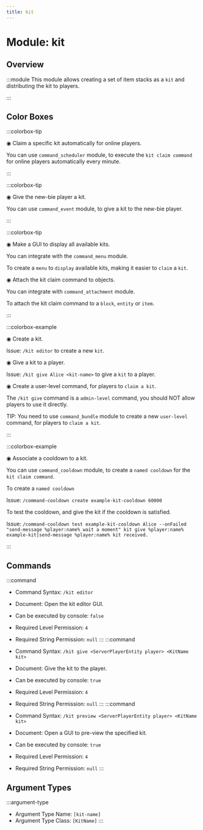 ```yaml
---
title: kit
---
```



# Module: kit

## Overview
:::module
  This module allows creating a set of item stacks as a `kit` and distributing the kit to players.


:::
## Color Boxes

:::colorbox-tip

  ◉ Claim a specific kit automatically for online players.
  
  You can use `command_scheduler` module, to execute the `kit claim command` for online players automatically every minute.


:::

:::colorbox-tip

  ◉ Give the new-bie player a kit.
  
  You can use `command_event` module, to give a kit to the new-bie player.


:::

:::colorbox-tip

  ◉ Make a GUI to display all available kits.
  
  You can integrate with the `command_menu` module.
  
  To create a `menu` to `display` available kits, making it easier to `claim` a `kit`.
  
  
  
  ◉ Attach the kit claim command to objects.
  
  You can integrate with `command_attachment` module.
  
  To attach the kit claim command to a `block`, `entity` or `item`.


:::

:::colorbox-example

  ◉ Create a kit.
  
  Issue: `/kit editor` to create a new `kit`.
  
  
  
  ◉ Give a kit to a player.
  
  Issue: `/kit give Alice <kit-name>` to give a `kit` to a player.
  
  
  
  ◉ Create a user-level command, for players to `claim a kit`.
  
  The `/kit give` command is a `admin-level` command, you should NOT allow players to use it directly.
  
  TIP: You need to use `command_bundle` module to create a new `user-level` command, for players to `claim a kit`.


:::

:::colorbox-example

  ◉ Associate a cooldown to a kit.
  
  You can use `command_cooldown` module, to create a `named cooldown` for the `kit claim command`.
  
  
  
  To create a `named cooldown`
  
  Issue: `/command-cooldown create example-kit-cooldown 60000`
  
  
  
  To test the cooldown, and give the kit if the cooldown is satisfied.
  
  Issue: `/command-cooldown test example-kit-cooldown Alice --onFailed "send-message %player:name% wait a moment" kit give %player:name% example-kit|send-message %player:name% kit received.`


:::

## Commands
:::command
- Command Syntax: `/kit editor`
- Document:   Open the kit editor GUI.


- Can be executed by console: `false`
- Required Level Permission: `4`
- Required String Permission: `null`
:::
:::command
- Command Syntax: `/kit give <ServerPlayerEntity player> <KitName kit>`
- Document:   Give the kit to the player.


- Can be executed by console: `true`
- Required Level Permission: `4`
- Required String Permission: `null`
:::
:::command
- Command Syntax: `/kit preview <ServerPlayerEntity player> <KitName kit>`
- Document:   Open a GUI to pre-view the specified kit.


- Can be executed by console: `true`
- Required Level Permission: `4`
- Required String Permission: `null`
:::
## Argument Types
:::argument-type
- Argument Type Name: `[kit-name]`
- Argument Type Class: `[KitName]`
:::
